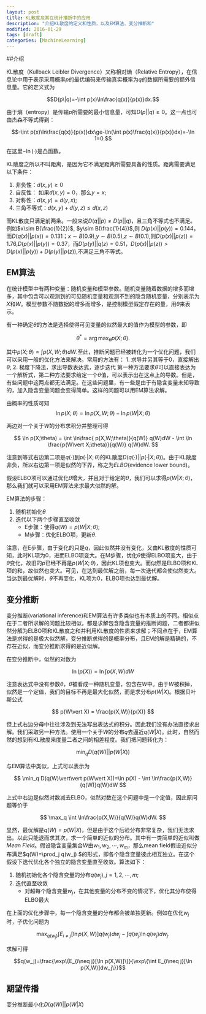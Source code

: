 ```yaml
---
layout: post
title: KL散度及其在统计推断中的应用
description: "介绍KL散度的定义和性质，以及EM算法、变分推断和"
modified: 2016-01-29
tags: [draft]
categories: [MachineLearning]
---
```

##介绍

KL散度（Kullback Leibler Divergence）又称相对熵（Relative Entropy），在信息论中用于表示采用概率$p$的最优编码来传输真实概率为$q$的数据所需要的额外信息量。它的定义式为

$$D(p\|q)=-\int p(x)\ln\frac{q(x)}{p(x)}dx.$$

由于熵（entropy）是传输$p$所需要的最小信息量，可知$D(p \vert\vert q)\ge 0$。这一点也可由杰森不等式得到：

$$-\int p(x)\ln\frac{q(x)}{p(x)}dx\ge-\ln(\int p(x)\frac{q(x)}{p(x)}dx)=-\ln 1=0.$$

在这里$-\ln(\cdot)$是凸函数。

KL散度之所以不叫距离，是因为它不满足距离所需要具备的性质。距离需要满足以下条件：

1. 非负性：$d(x, y) \ge 0$
2. 自反性： 如果$d(x, y) = 0$，那么$y=x$;
2. 对称性：$d(x,y)=d(y,x)$;
3. 三角不等式：$d(x, y) + d(y, z) \le d(x,z)$

而KL散度只满足前两条。一般来说$D(q\vert\vert p)\ne D(p\vert\vert q)$，且三角不等式也不满足。例如$x\sim B(\frac{1}{2})$, $y\sim B(\frac{1}{4})$,则 $D(p(x)\vert\vert p(y))=0.144$，而$D(q(x)\vert\vert p(x))=0.131$；$x\sim B(0.9)$,$y\sim B(0.5)$,$z\sim B(0.1)$,则$D(p(x)\vert\vert p(z))=1.76$,$D(p(x)\vert\vert p(y))=0.37$，而$D(p(y)\vert\vert q(z)=0.51$，$D(p(x)\vert\vert p(z))\gt D(p(x)\vert\vert p(y))+D(p(y)\vert\vert p(z))$,不满足三角不等式。

## EM算法

在统计模型中有两种变量：随机变量和模型参数。随机变量随着数据的增多而增多，其中包含可以观测到的可见随机变量和观测不到的隐含随机变量，分别表示为$X$和$W$。模型参数不随数据的增多而增多，是控制模型假定存在的量，用$\theta$来表示。

有一种确定$\theta$的方法是选择使得可见变量的似然最大的值作为模型的参数，即

$$
\theta^* = \arg\max_\theta p(X;\theta).
$$

其中$p(X;\theta) = \int p(X,W;\theta)dW$.至此，推断问题已经被转化为一个优化问题，我们可以采用一般的优化方法来解决。常用的方法有：
	1. 求导并另其等于$0$，直接解出$\theta$;
	2. 	 梯度下降法，求出导数表达式，逐步迭代
第一种方法要求$\theta$可以直接表达为一个解析式，第二种方法要求给定一个$\theta$值，可以表示出在这点上的导数。但是，有些问题中这两点都无法满足。在这些问题里，有一些是由于有隐含变量未知导致的，加入隐含变量问题会变得简单。这样的问题可以用EM算法求解。

由概率的性质可知
$$
\ln p(X;\theta) = \ln p(X,W;\theta) - \ln p(W\vert X;\theta)
$$

两边对一个关于$W$的分布求积分并整理可得

$$
\ln p(X;\theta) = \int \ln\frac{ p(X,W;\theta)}{q(W)} q(W)dW - \int \ln \frac{p(W\vert X;\theta)}{q(W)} q(W)dW.
$$

注意到等式右边第二项是$q(\cdot)$到$p(\cdot\vert X;\theta)$的KL散度$D(q(\cdot)\vert\vert p(\cdot\vert X;\theta))$。由于KL散度非负，所以右边第一项是似然的下界，称之为*ELBO*(evidence lower bound)。

假设ELBO项可以通过优化$\theta$增大，并且对于给定的$\theta$，我们可以求得$p(W\vert X;\theta)$，那么我们就可以采用EM算法来求最大似然的解。

EM算法的步骤：

1. 随机初始化$\theta$
2. 迭代以下两个步骤直至收敛
	+ E步骤：使得$q(W)=p(W\vert X;\theta)$;
	+ M步骤：优化ELBO项，更新$\theta$.

注意，在E步骤，由于变化的只是$q$，因此似然并没有变化，又由KL散度的性质可知，此时KL项为0，进而ELBO项变大。在M步骤，优化$\theta$使得ELBO项变大，由于$\theta$变化，故旧的$p$已经不再是$p(W\vert X;\theta)$，因此KL项也变大。而似然是ELBO项和KL项的和，故似然也变大。可见，在达到最优解之前，每一次迭代都会使似然变大。当达到最优解时，$\theta$不再变化，KL项为$0$，ELBO项也达到最优解。

## 变分推断

变分推断(variational inference)和EM算法有许多类似也有本质上的不同。相似点在于二者所求解的问题比较相似，都是求解包含隐含变量的推断问题，二者都讲似然分解为ELBO项和KL散度之和并利用KL散度的性质来求解；不同点在于，EM算法是求得的是极大似然解，变分推断求得的是概率分布，且EM的解是精确的，不存在近似，而变分推断求得的是近似解。

在变分推断中，似然的对数为

$$
\ln(p(X))=\ln \int p(X, W)dW
$$

注意表达式中没有参数$\theta$，$\theta$被看成一种随机变量，包含在$W$中。由于$W$被积掉，似然是一个定值，我们的目标不再是最大化似然，而是求分布$p(W\vert X)$。根据贝叶斯公式

$$
p(W\vert X) = \frac{p(X,W)}{p(X)}
$$

但上式右边分母中往往涉及到无法写出表达式的积分。因此我们没有办法直接求出解。我们采取另一种方法。使用一个关于$W$的分布$q$去逼近$q(W\vert X)$。此时，自然而然的想到有KL散度来度量二者之间的相差程度。我们把问题转化为：

$$
\min_q D(q(W) \vert\vert p(W \vert X))
$$

与EM算法中类似，上式可以表示为

$$
\min_q D(q(W)\vert\vert p(W\vert X))=\ln p(X) - \int \ln\frac{p(X,W)}{q(W)}q(W)dW
$$

上式中右边是似然对数减去ELBO，似然对数在这个问题中是一个定值，因此原问题等价于

$$
\max_q  \int \ln\frac{p(X,W)}{q(W)}q(W)dW.
$$

显然，最优解是$q(W)=p(W\vert X)$，但是由于这个后验分布非常复杂，我们无法求出。以此只能退而求其次，求一个简单的近似的分布。其中有一类简单的近似叫做*Mean Field*。假设隐含变量集合$W$由$w_1,w_2,\cdots,w_m$，那么mean field假设近似分布满足$q(W)=\prod_j q(w_j) $的形式，即各个隐含变量彼此相互独立。在这个假设下迭代优化各个独立的隐含变量直至收敛。算法如下：

1. 随机初始化各个隐含变量的分布$q(w_j), j=1,2,\cdots,m$;
2. 迭代直至收敛
	+ 对越每个隐含变量$w_j$，在其他变量的分布不变的情况下，优化其分布使得ELBO最大

在上面的优化步骤中，每一个隐含变量的分布都会被单独更新。例如在优化$w_j$时，子优化问题为

$$
\max_{q(w_j)} \int E_{i\neq j}[\ln p(X,W)]q(w_j)dw_j -\int q(w_j)\ln q(w_j) dw_j.
$$

求解可得

$$q(w_j)=\frac{\exp\{E_{i\neq j}[\ln p(X,W)]\}}{\exp\{\int E_{i\neq j}[\ln p(X,W)]dw_j\}}$$

## 期望传播

变分推断最小化$D(q(W)\vert\vert p(W \vert X)$